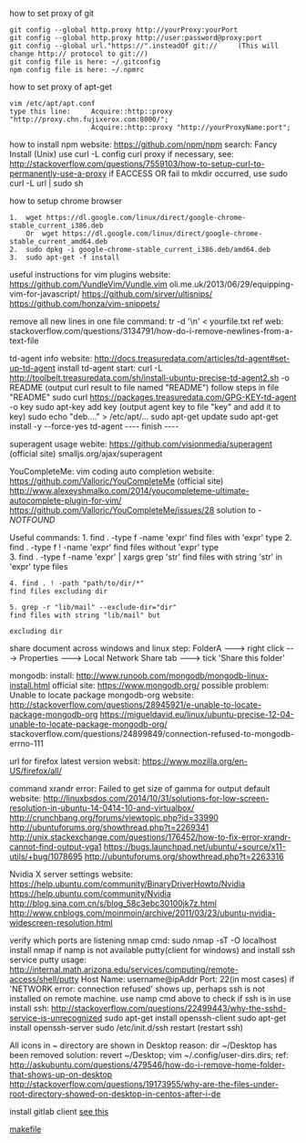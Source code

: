 how to set proxy of git

	git config --global http.proxy http://yourProxy:yourPort
	git config --global http.proxy http://user:password@proxy:port
	git config --global url."https://".insteadOf git://		(This will change http:// protocol to git://)
	git config file is here: ~/.gitconfig
	npm config file is here: ~/.npmrc



how to set proxy of apt-get
	
	vim /etc/apt/apt.conf
	type this line:		Acquire::http::proxy "http://proxy.chn.fujixerox.com:8000/";
						Acquire::http::proxy "http://yourProxyName:port";






how to install npm
    website: 
            https://github.com/npm/npm
    search: Fancy Install (Unix)
        use curl -L
        config curl proxy if necessary, see:
        http://stackoverflow.com/questions/7559103/how-to-setup-curl-to-permanently-use-a-proxy
    if EACCESS OR fail to mkdir occurred, use sudo curl -L url | sudo sh






how to setup chrome browser

	1.	wget https://dl.google.com/linux/direct/google-chrome-stable_current_i386.deb
		Or	wget https://dl.google.com/linux/direct/google-chrome-stable_current_amd64.deb
	2.	sudo dpkg -i google-chrome-stable_current_i386.deb/amd64.deb
	3.	sudo apt-get -f install





useful instructions for vim plugins
	website: https://github.com/VundleVim/Vundle.vim
			 oli.me.uk/2013/06/29/equipping-vim-for-javascript/
			 https://github.com/sirver/ultisnips/
			 https://github.com/honza/vim-snippets/




remove all new lines in one file
	command: tr -d '\n' < yourfile.txt
	ref web: stackoverflow.com/questions/3134791/how-do-i-remove-newlines-from-a-text-file





td-agent info
	website: http://docs.treasuredata.com/articles/td-agent#set-up-td-agent
install td-agent
	start:   curl -L http://toolbelt.treasuredata.com/sh/install-ubuntu-precise-td-agent2.sh -o README 
															(output	curl result to file named "README")
			 follow steps in file "README"
			 sudo curl https://packages.treasuredata.com/GPG-KEY-td-agent -o key 
			 sudo apt-key add key
			 												(output agent key to file "key" and add it to key)
			 sudo echo "deb...." > /etc/apt/...
			 sudo apt-get update
			 sudo apt-get install -y  --force-yes td-agent
	---- finish ----





superagent usage
	webite: https://github.com/visionmedia/superagent				            (official site)
			smalljs.org/ajax/superagent






YouCompleteMe: vim coding auto completion
    website: https://github.com/Valloric/YouCompleteMe                          (official site)
             http://www.alexeyshmalko.com/2014/youcompleteme-ultimate-autocomplete-plugin-for-vim/
             https://github.com/Valloric/YouCompleteMe/issues/28                solution to <VAR>-NOTFOUND







Useful commands:
    1. find . -type f -name 'expr'                                          find files with 'expr' type
    2. find . -type f ! -name 'expr'                                        find files without 'expr' type    
    3. find . -type f -name 'expr' | xargs grep 'str'                       find files with string 'str' in 'expr'
                                                                          type files

    4. find . ! -path "path/to/dir/*"                                       find files excluding dir

    5. grep -r "lib/mail" --exclude-dir="dir"                               find files with string "lib/mail" but
                                                                          excluding dir






share document across windows and linux
    step: FolderA ---> right click ---> Properties ---> Local Network Share tab 
                  ---> tick 'Share this folder'




mongodb:
    install:         http://www.runoob.com/mongodb/mongodb-linux-install.html
    official site:   https://www.mongodb.org/
possible problem: Unable to locate package mongodb-org
    website:   http://stackoverflow.com/questions/28945921/e-unable-to-locate-package-mongodb-org
               https://migueldavid.eu/linux/ubuntu-precise-12-04-unable-to-locate-package-mongodb-org/
               stackoverflow.com/questions/24899849/connection-refused-to-mongodb-errno-111





url for firefox latest version
    websit: https://www.mozilla.org/en-US/firefox/all/




command xrandr error: Failed to get size of gamma for output default
    website:   http://linuxbsdos.com/2014/10/31/solutions-for-low-screen-resolution-in-ubuntu-14-0414-10-and-virtualbox/
               http://crunchbang.org/forums/viewtopic.php?id=33990
               http://ubuntuforums.org/showthread.php?t=2269341
               http://unix.stackexchange.com/questions/176452/how-to-fix-error-xrandr-cannot-find-output-vga1
               https://bugs.launchpad.net/ubuntu/+source/x11-utils/+bug/1078695
               http://ubuntuforums.org/showthread.php?t=2263316





Nvidia X server settings
    website:   https://help.ubuntu.com/community/BinaryDriverHowto/Nvidia
               https://help.ubuntu.com/community/Nvidia
               http://blog.sina.com.cn/s/blog_58c3ebc30100jk7z.html
               http://www.cnblogs.com/moinmoin/archive/2011/03/23/ubuntu-nvidia-widescreen-resolution.html





verify which ports are listening
    nmap cmd:   sudo nmap -sT -O localhost
                install nmap if namp is not available
putty(client for windows) and install ssh service
    putty usage:    http://internal.math.arizona.edu/services/computing/remote-access/shell/putty
                    Host Name:  username@ipAddr
                    Port:       22(in most cases)
                    if 'NETWORK error: connection refused' shows up, perhaps ssh is not installed
                    on remote machine. use namp cmd above to check if ssh is in use
    install ssh:    http://stackoverflow.com/questions/22499443/why-the-sshd-service-is-unrecognized
                    sudo apt-get install openssh-client
                    sudo apt-get install openssh-server
                    sudo /etc/init.d/ssh restart (restart ssh)
   



All icons in ~ directory are shown in Desktop
    reason:     dir ~/Desktop has been removed
    solution:   revert ~/Desktop; vim ~/.config/user-dirs.dirs;
    ref:        http://askubuntu.com/questions/479546/how-do-i-remove-home-folder-that-shows-up-on-desktop
                http://stackoverflow.com/questions/19173955/why-are-the-files-under-root-directory-showed-on-desktop-in-centos-after-i-de



install gitlab client
    [see this](https://about.gitlab.com/downloads/#centos7)  


[makefile](http://blog.csdn.net/haoel/article/details/2886)
